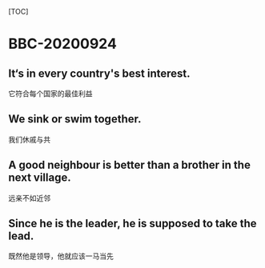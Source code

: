 [TOC]

# BBC-20200924



## It‘s in every country's best interest.

它符合每个国家的最佳利益



## We sink or swim together.

我们休戚与共



## A good neighbour is better than a  brother in the next village.

远亲不如近邻



## Since he is the leader, he is supposed to take the lead.

既然他是领导，他就应该一马当先